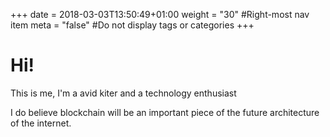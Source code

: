 +++
date = 2018-03-03T13:50:49+01:00
weight = "30" #Right-most nav item
meta = "false" #Do not display tags or categories
+++

# Hi!

This is me, I'm a avid kiter and a technology enthusiast

I do believe blockchain will be an important piece of the future architecture of the internet.

